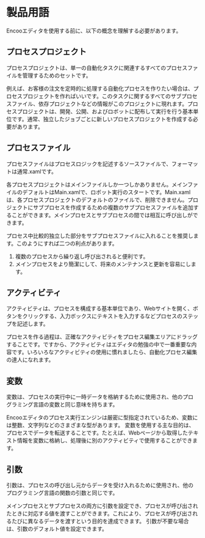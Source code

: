 # 製品用語

Encooエディタを使用する前に、以下の概念を理解する必要があります。

## プロセスプロジェクト

プロセスプロジェクトは、単一の自動化タスクに関連するすべてのプロセスファイルを管理するためのセットです。

例えば、お客様の注文を定時的に処理する自動化プロセスを作りたい場合は、プロセスプロジェクトを作ればいいです。このタスクに関するすべてのサブプロセスファイル、依存プロジェクトなどの情報がこのプロジェクトに現れます。プロセスプロジェクトは、開発、公開、およびロボットに配布して実行を行う基本単位です。通常、独立したジョブごとに新しいプロセスプロジェクトを作成する必要があります。

## プロセスファイル

プロセスファイルはプロセスロジックを記述するソースファイルで、フォーマットは通常.xamlです。

各プロセスプロジェクトはメインファイルしか一つしかありません。メインファイルのデフォルトはMain.xamlで、ロボット実行のスタートです。Main.xamlは、各プロセスプロジェクトのデフォルトのファイルで、削除できません。プロジェクトにサブプロセスを作成するための複数のサブプロセスファイルを追加することができます。メインプロセスとサブプロセスの間では相互に呼び出しができます。

プロセス中比較的独立した部分をサブプロセスファイルに入れることを推奨します。このようにすれば二つの利点があります。

1. 複数のプロセスから繰り返し呼び出されると便利です。
2. メインプロセスをより簡潔にして、将来のメンテナンスと更新を容易にします。

## アクティビティ

アクティビティは、プロセスを構成する基本単位であり、Webサイトを開く、ボタンをクリックする、入力ボックスにテキストを入力するなどプロセスのステップを記述します。

プロセスを作る過程は、正確なアクティビティをプロセス編集エリアにドラッグすることです。ですから、アクティビティはエディタの勉強の中で一番重要な内容です。いろいろなアクティビティの使用に慣れましたら、自動化プロセス編集の達人になれます。

## 変数

変数は、プロセスの実行中に一時データを格納するために使用され、他のプログラミング言語の変数と同じ意味を持ちます。

Encooエディタのプロセス実行エンジンは厳密に型指定されているため、変数には整数、文字列などのさまざまな型があります。 変数を使用する主な目的は、プロセスでデータを転送することです。たとえば、Webページから取得したテキスト情報を変数に格納し、処理後に別のアクティビティで使用することができます。

## 引数

引数は、プロセスの呼び出し元からデータを受け入れるために使用され、他のプログラミング言語の関数の引数と同じです。

メインプロセスとサブプロセスの両方に引数を設定でき、プロセスが呼び出されたときに対応する値を渡すことができます。これにより、プロセスが呼び出されるたびに異なるデータを渡すという目的を達成できます。 引数が不要な場合は、引数のデフォルト値を設定できます。
